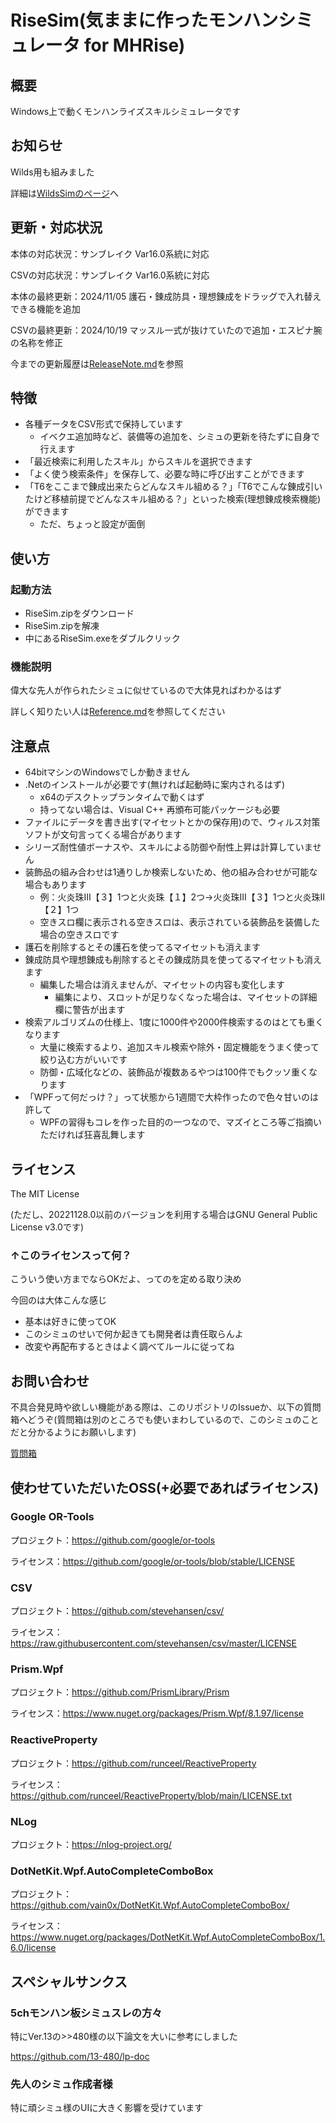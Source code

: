 # RiseSim(気ままに作ったモンハンシミュレータ for MHRise)

## 概要

Windows上で動くモンハンライズスキルシミュレータです

## お知らせ

Wilds用も組みました

詳細は[WildsSimのページ](https://github.com/EXXXI/WildsSim)へ

## 更新・対応状況

本体の対応状況：サンブレイク Var16.0系統に対応

CSVの対応状況：サンブレイク Var16.0系統に対応

本体の最終更新：2024/11/05 護石・錬成防具・理想錬成をドラッグで入れ替えできる機能を追加

CSVの最終更新：2024/10/19 マッスル一式が抜けていたので追加・エスピナ腕の名称を修正

今までの更新履歴は[ReleaseNote.md](./ReleaseNote.md)を参照

## 特徴

- 各種データをCSV形式で保持しています
  - イベクエ追加時など、装備等の追加を、シミュの更新を待たずに自身で行えます
- 「最近検索に利用したスキル」からスキルを選択できます
- 「よく使う検索条件」を保存して、必要な時に呼び出すことができます
- 「T6をここまで錬成出来たらどんなスキル組める？」「T6でこんな錬成引いたけど移植前提でどんなスキル組める？」といった検索(理想錬成検索機能)ができます
  - ただ、ちょっと設定が面倒

## 使い方

### 起動方法

- RiseSim.zipをダウンロード
- RiseSim.zipを解凍
- 中にあるRiseSim.exeをダブルクリック

### 機能説明

偉大な先人が作られたシミュに似せているので大体見ればわかるはず

詳しく知りたい人は[Reference.md](./Reference.md)を参照してください

## 注意点

- 64bitマシンのWindowsでしか動きません
- .Netのインストールが必要です(無ければ起動時に案内されるはず)
  - x64のデスクトップランタイムで動くはず
  - 持ってない場合は、Visual C++ 再頒布可能パッケージも必要
- ファイルにデータを書き出す(マイセットとかの保存用)ので、ウィルス対策ソフトが文句言ってくる場合があります
- シリーズ耐性値ボーナスや、スキルによる防御や耐性上昇は計算していません
- 装飾品の組み合わせは1通りしか検索しないため、他の組み合わせが可能な場合もあります
  - 例：火炎珠Ⅲ【３】1つと火炎珠【１】2つ→火炎珠Ⅲ【３】1つと火炎珠Ⅱ【２】1つ
  - 空きスロ欄に表示される空きスロは、表示されている装飾品を装備した場合の空きスロです
- 護石を削除するとその護石を使ってるマイセットも消えます
- 錬成防具や理想錬成も削除するとその錬成防具を使ってるマイセットも消えます
  - 編集した場合は消えませんが、マイセットの内容も変化します
    - 編集により、スロットが足りなくなった場合は、マイセットの詳細欄に警告が出ます
- 検索アルゴリズムの仕様上、1度に1000件や2000件検索するのはとても重くなります
  - 大量に検索するより、追加スキル検索や除外・固定機能をうまく使って絞り込む方がいいです
  - 防御・広域化などの、装飾品が複数あるやつは100件でもクッソ重くなります
- 「WPFって何だっけ？」って状態から1週間で大枠作ったので色々甘いのは許して
  - WPFの習得もコレを作った目的の一つなので、マズイところ等ご指摘いただければ狂喜乱舞します

## ライセンス

The MIT License

(ただし、20221128.0以前のバージョンを利用する場合はGNU General Public License v3.0です)

### ↑このライセンスって何？

こういう使い方までならOKだよ、ってのを定める取り決め

今回のは大体こんな感じ

- 基本は好きに使ってOK
- このシミュのせいで何か起きても開発者は責任取らんよ
- 改変や再配布するときはよく調べてルールに従ってね

## お問い合わせ

不具合発見時や欲しい機能がある際は、このリポジトリのIssueか、以下の質問箱へどうぞ(質問箱は別のところでも使いまわしているので、このシミュのことだと分かるようにお願いします)

[質問箱](https://peing.net/ja/58b7c250e12e37)

## 使わせていただいたOSS(+必要であればライセンス)

### Google OR-Tools

プロジェクト：<https://github.com/google/or-tools>

ライセンス：<https://github.com/google/or-tools/blob/stable/LICENSE>

### CSV

プロジェクト：<https://github.com/stevehansen/csv/>

ライセンス：<https://raw.githubusercontent.com/stevehansen/csv/master/LICENSE>

### Prism.Wpf

プロジェクト：<https://github.com/PrismLibrary/Prism>

ライセンス：<https://www.nuget.org/packages/Prism.Wpf/8.1.97/license>

### ReactiveProperty

プロジェクト：<https://github.com/runceel/ReactiveProperty>

ライセンス：<https://github.com/runceel/ReactiveProperty/blob/main/LICENSE.txt>

### NLog

プロジェクト：<https://nlog-project.org/>

### DotNetKit.Wpf.AutoCompleteComboBox

プロジェクト：<https://github.com/vain0x/DotNetKit.Wpf.AutoCompleteComboBox/>

ライセンス：<https://www.nuget.org/packages/DotNetKit.Wpf.AutoCompleteComboBox/1.6.0/license>

## スペシャルサンクス

### 5chモンハン板シミュスレの方々

特にVer.13の>>480様の以下論文を大いに参考にしました

<https://github.com/13-480/lp-doc>

### 先人のシミュ作成者様

特に頑シミュ様のUIに大きく影響を受けています
